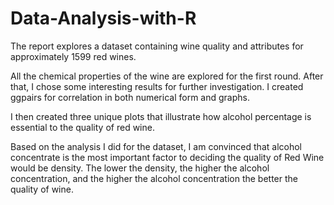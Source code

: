 # Data-Analysis-with-R

The report explores a dataset containing wine quality and attributes for approximately 1599 red wines. 

All the chemical properties of the wine are explored for the first round. 
After that, I chose some interesting results for further investigation.
I created ggpairs for correlation in both numerical form and graphs. 

I then created three unique plots that illustrate how alcohol percentage is essential to the quality of red wine.

Based on the analysis I did for the dataset, I am convinced that alcohol concentrate is the most important factor to deciding the quality of Red Wine would be density. The lower the density, the higher the alcohol concentration, and the higher the alcohol concentration the better the quality of wine.
